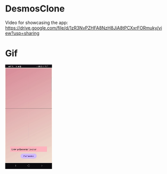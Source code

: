 ﻿# DesmosClone

Video for showcasing the app:
https://drive.google.com/file/d/1zR3NvPZHFA8NzH8JiA8tPCXxrFORmuky/view?usp=sharing

# Gif 
![](https://github.com/idogut3/DesmosClone-Project/blob/main/drawing_polynomials_gif.gif)
